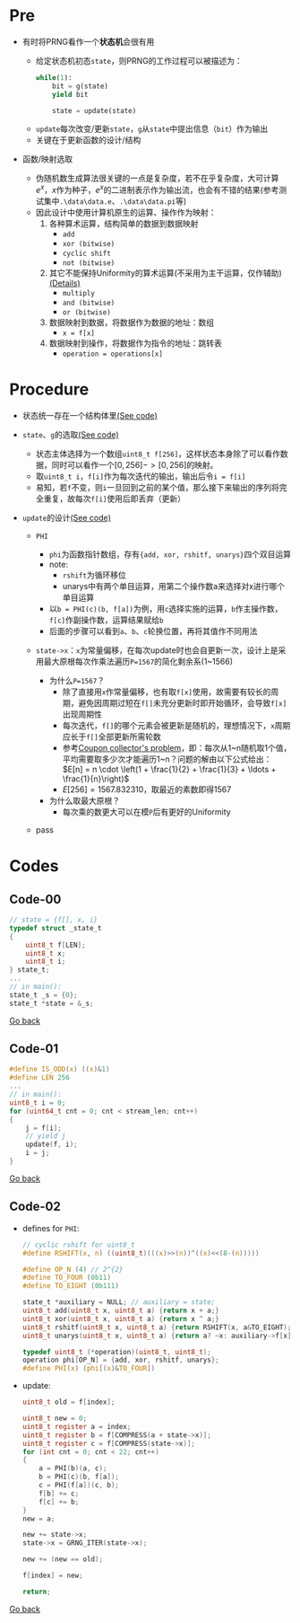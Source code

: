 <!-- [See xxx](#...) -->

# Pre
- 有时将PRNG看作一个**状态机**会很有用
  - 给定状态机初态`state`，则PRNG的工作过程可以被描述为：
    ```python
    while(1):
        bit = g(state)
        yield bit

        state = update(state)
    ```
  - `update`每次改变/更新`state`，`g`从`state`中提出信息（`bit`）作为输出
  - 关键在于更新函数的设计/结构

- 函数/映射选取
  - 伪随机数生成算法很关键的一点是复杂度，若不在乎复杂度，大可计算$e^{x}$，$x$作为种子，$e^{x}$的二进制表示作为输出流，也会有不错的结果(参考测试集中`.\data\data.e`、`.\data\data.pi`等)
  - 因此设计中使用计算机原生的运算、操作作为映射：
    1. 各种算术运算，结构简单的数据到数据映射
       - `add`
       - `xor (bitwise)`
       - `cyclic shift`
       - `not (bitwise)`
    2. 其它不能保持Uniformity的算术运算(不采用为主干运算，仅作辅助)[(Details)](#...)
       - `multiply`
       - `and (bitwise)`
       - `or (bitwise)`
    3. 数据映射到数据，将数据作为数据的地址：数组
       - `x = f[x]`
    4. 数据映射到操作，将数据作为指令的地址：跳转表
       - `operation = operations[x]`

<!-- 避免状态收敛 -->
# Procedure
- 状态统一存在一个结构体里<a id="code-00-back"></a>[(See code)](#code-00)

- `state`、`g`的选取<a id="code-01-back"></a>[(See code)](#code-01)
  - 状态主体选择为一个数组`uint8_t f[256]`，这样状态本身除了可以看作数据，同时可以看作一个$[0, 256]->[0, 256]$的映射。
  - 取`uint8_t i`，`f[i]`作为每次迭代的输出，输出后令`i = f[i]`
  - 易知，若`f`不变，则`i`一旦回到之前的某个值，那么接下来输出的序列将完全重复，故每次`f[i]`使用后即丢弃（更新）

- `update`的设计<a id="code-02-back"></a>[(See code)](#code-02)

  - `PHI`
    - `phi`为函数指针数组，存有`{add, xor, rshitf, unarys}`四个双目运算
    - note: 
      - `rshift`为循环移位
      - unarys中有两个单目运算，用第二个操作数a来选择对x进行哪个单目运算
    - 以`b = PHI(c)(b, f[a])`为例，用`c`选择实施的运算，`b`作主操作数，`f[c]`作副操作数，运算结果赋给`b`
    - 后面的步骤可以看到`a`、`b`、`c`轮换位置，再将其值作不同用法
    <!-- - 这里一系列操作使用了之前提到的所有运算 -->

  - `state->x`：`x`为常量偏移，在每次update时也会自更新一次，设计上是采用最大原根每次作乘法遍历`P=1567`的简化剩余系(1~1566)
    - 为什么`P=1567`？
      - 除了直接用`x`作常量偏移，也有取`f[x]`使用，故需要有较长的周期，避免因周期过短在`f[]`未充分更新时即开始循环，会导致`f[x]`出现周期性
      - 每次迭代，`f[]`的哪个元素会被更新是随机的，理想情况下，`x`周期应长于`f[]`全部更新所需轮数
      - 参考[Coupon collector's problem](https://en.wikipedia.org/wiki/Coupon_collector%27s_problem)，即：每次从1~n随机取1个值，平均需要取多少次才能遍历1~n？问题的解由以下公式给出：<br>
        $E[n] = n \cdot \left(1 + \frac{1}{2} + \frac{1}{3} + \ldots + \frac{1}{n}\right)$
      - $E[256] = 1567.832310$，取最近的素数即得1567
    - 为什么取最大原根？
      - 每次乘的数更大可以在模`P`后有更好的Uniformity
  - pass

<!-- ================================================== -->
# Codes

## Code-00

```c
// state = {f[], x, i}
typedef struct _state_t
{
    uint8_t f[LEN];
    uint8_t x;
    uint8_t i;
} state_t;
...
// in main():
state_t _s = {0};
state_t *state = &_s;
```
[Go back](#code-00-back)

## Code-01
```c
#define IS_ODD(x) ((x)&1)
#define LEN 256
...
// in main():
uint8_t i = 0;
for (uint64_t cnt = 0; cnt < stream_len; cnt++)
{
    j = f[i];
    // yield j
    update(f, i);
    i = j;
}
```
[Go back](#code-01-back)


## Code-02
- defines for `PHI`: 
  ```c
  // cyclic rshift for uint8_t
  #define RSHIFT(x, n) ((uint8_t)(((x)>>(n))^((x)<<(8-(n))))) 

  #define OP_N (4) // 2^{2}
  #define TO_FOUR (0b11)
  #define TO_EIGHT (0b111)

  state_t *auxiliary = NULL; // auxiliary = state;
  uint8_t add(uint8_t x, uint8_t a) {return x + a;}
  uint8_t xor(uint8_t x, uint8_t a) {return x ^ a;} 
  uint8_t rshitf(uint8_t x, uint8_t a) {return RSHIFT(x, a&TO_EIGHT);}
  uint8_t unarys(uint8_t x, uint8_t a) {return a? ~x: auxiliary->f[x];}

  typedef uint8_t (*operation)(uint8_t, uint8_t);
  operation phi[OP_N] = {add, xor, rshitf, unarys};
  #define PHI(x) (phi[(x)&TO_FOUR])
  ```

- update:
  ```c
  uint8_t old = f[index];

  uint8_t new = 0;
  uint8_t register a = index;
  uint8_t register b = f[COMPRESS(a + state->x)];
  uint8_t register c = f[COMPRESS(state->x)];
  for (int cnt = 0; cnt < 22; cnt++)
  {
      a = PHI(b)(a, c);
      b = PHI(c)(b, f[a]);
      c = PHI(f[a])(c, b);
      f[b] += c;
      f[c] += b;
  }
  new = a;

  new += state->x;
  state->x = GRNG_ITER(state->x);

  new += (new == old);

  f[index] = new;
  
  return;
  ```
[Go back](#code-02-back)




